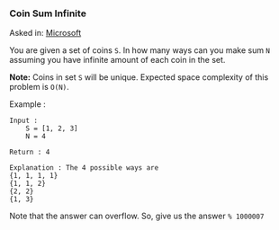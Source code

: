 ### Coin Sum Infinite

Asked in: [Microsoft](#)

You are given a set of coins `S`. In how many ways can you make sum `N` assuming you have infinite amount of each coin in the set.

**Note:** Coins in set `S` will be unique. Expected space complexity of this problem is `O(N)`.

Example :
```
Input : 
	S = [1, 2, 3] 
	N = 4

Return : 4

Explanation : The 4 possible ways are
{1, 1, 1, 1}
{1, 1, 2}
{2, 2}
{1, 3}
```

Note that the answer can overflow. So, give us the answer `% 1000007`